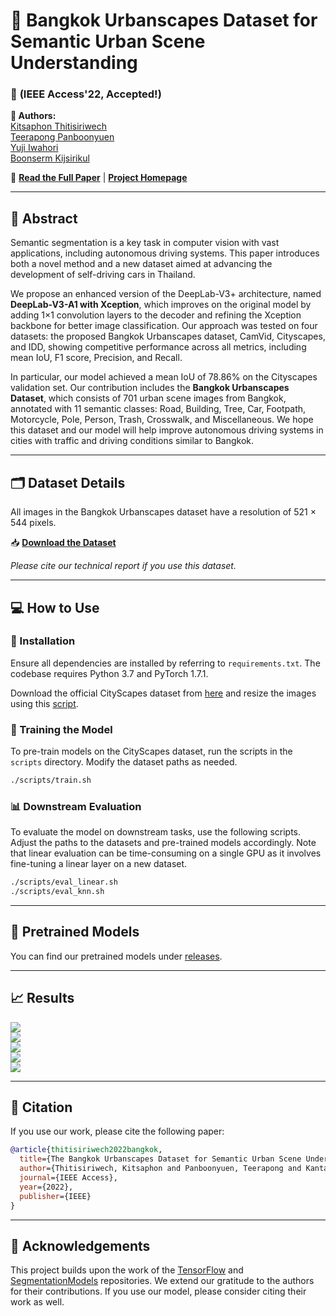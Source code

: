 # 🏡 **Bangkok Urbanscapes Dataset for Semantic Urban Scene Understanding**

### 📜 **(IEEE Access'22, Accepted!)**

**👥 Authors:**  
[Kitsaphon Thitisiriwech](https://th.linkedin.com/in/kitsaphon-thitisiriwech)  
[Teerapong Panboonyuen](https://kaopanboonyuen.github.io/)  
[Yuji Iwahori](http://www.cvl.cs.chubu.ac.jp/)  
[Boonserm Kijsirikul](https://www.cp.eng.chula.ac.th/about/faculty/boonsermk)

🔗 [**Read the Full Paper**](https://ieeexplore.ieee.org/document/9779212?fbclid=IwAR0s80z1OUgIAdDN9OljB8h6GXTuv6WV_tYFE3NmGD4i6fbyAGslbZqOVgE) | [**Project Homepage**](https://kaopanboonyuen.github.io/bkkurbanscapes/)

---

## **📄 Abstract**

Semantic segmentation is a key task in computer vision with vast applications, including autonomous driving systems. This paper introduces both a novel method and a new dataset aimed at advancing the development of self-driving cars in Thailand.

We propose an enhanced version of the DeepLab-V3+ architecture, named **DeepLab-V3-A1 with Xception**, which improves on the original model by adding 1×1 convolution layers to the decoder and refining the Xception backbone for better image classification. Our approach was tested on four datasets: the proposed Bangkok Urbanscapes dataset, CamVid, Cityscapes, and IDD, showing competitive performance across all metrics, including mean IoU, F1 score, Precision, and Recall.

In particular, our model achieved a mean IoU of 78.86% on the Cityscapes validation set. Our contribution includes the **Bangkok Urbanscapes Dataset**, which consists of 701 urban scene images from Bangkok, annotated with 11 semantic classes: Road, Building, Tree, Car, Footpath, Motorcycle, Pole, Person, Trash, Crosswalk, and Miscellaneous. We hope this dataset and our model will help improve autonomous driving systems in cities with traffic and driving conditions similar to Bangkok.

---

## **🗂️ Dataset Details**

All images in the Bangkok Urbanscapes dataset have a resolution of 521 × 544 pixels.

📥 [**Download the Dataset**](https://github.com/kaopanboonyuen/bkkurbanscapes/raw/main/thai-bkk-urbanscapes-dataset/thai-bkk-urbanscapes-dataset.zip)

*Please cite our technical report if you use this dataset.*

---

## **💻 How to Use**

### **🔧 Installation**
Ensure all dependencies are installed by referring to `requirements.txt`. The codebase requires Python 3.7 and PyTorch 1.7.1.

Download the official CityScapes dataset from [here](https://www.cityscapes-dataset.com/) and resize the images using this [script](https://github.com/open-mmlab/mmaction2/tree/master/tools/data/kinetics).

### **🚀 Training the Model**

To pre-train models on the CityScapes dataset, run the scripts in the `scripts` directory. Modify the dataset paths as needed.

```sh
./scripts/train.sh
```

### **📊 Downstream Evaluation**

To evaluate the model on downstream tasks, use the following scripts. Adjust the paths to the datasets and pre-trained models accordingly. Note that linear evaluation can be time-consuming on a single GPU as it involves fine-tuning a linear layer on a new dataset.

```sh
./scripts/eval_linear.sh
./scripts/eval_knn.sh
```

---

## **📁 Pretrained Models**

You can find our pretrained models under [releases](https://github.com/bkkurbanscapes/).

---

## **📈 Results**

![](image/DecoupleSegNet-BKK-inference.png)  
![](image/baseline-old-2-original-results-paper.png)  
![](image/baseline-old-1-original-results-paper.png)  
![](image/baseline-new2-original-results-paper.png)  
![](image/baseline-new-1-original-results-paper.png)

---

## **🔖 Citation**

If you use our work, please cite the following paper:

```bibtex
@article{thitisiriwech2022bangkok,
  title={The Bangkok Urbanscapes Dataset for Semantic Urban Scene Understanding Using Enhanced Encoder-Decoder with Atrous Depthwise Separable A1 Convolutional Neural Networks},
  author={Thitisiriwech, Kitsaphon and Panboonyuen, Teerapong and Kantavat, Pittipol and Iwahori, Yuji and Kijsirikul, Boonserm},
  journal={IEEE Access},
  year={2022},
  publisher={IEEE}
}
```

---

## **🙏 Acknowledgements**

This project builds upon the work of the [TensorFlow](https://www.tensorflow.org/tutorials/images/segmentation) and [SegmentationModels](https://github.com/qubvel/segmentation_models) repositories. We extend our gratitude to the authors for their contributions. If you use our model, please consider citing their work as well.
